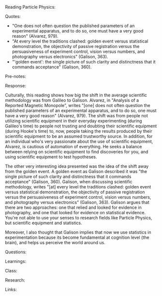 Reading Particle Physics:

Quotes:

- "One does not often question the published parameters of an experimental apparatus, and to do so, one must have a very good reason" (Alvarez, 979).
- "At every level the traditions clashed: golden event versus statistical demonstration, the objectivity of passive registration versus the persuasiveness of experiment control, vision versus numbers, and photography versus electronics" (Galison, 363).
- "'golden event': the single picture of such clarity and distinctness that it commands acceptance" (Galison, 360).

Pre-notes:

Response:

Culturally, this reading shows how big the shift in the average scientific methodology was from Galileo to Galison. Alvarez, in "Analysis of a Reported Magnetic Monopole", writes "[one] does not often question the published parameters of an experimental apparatus, and to do so, one must have a very good reason" (Alvarez, 979). The shift was from people not utilizing scientific equipment in their everyday experimenting (during Galileo's time) to people not trusting and doubting their scientific equipment (during Hooke's time) to, now, people taking the results produced by their scientific equipment to be an assumed trustworthy source. In addition, for an individual who's very passionate about the use of scientific equipment, Alvarez, is cautious of automation of everything. He seeks a balance between relying on scientific equipment to find discoveries for you, and using scientific equipment to test hypotheses.

The other very interesting idea presented was the idea of the shift away from the golden event. A golden event as Galison described it was "the single picture of such clarity and distinctness that it commands acceptance" (Galison, 360). Galison, when discussing scientific methodology, writes "[at] every level the traditions clashed: golden event versus statistical demonstration, the objectivity of passive registration versus the persuasiveness of experiment control, vision versus numbers, and photography versus electronics" (Galison, 363). Galison argues that there are two approaches: one that relied and looked for evidence in photography, and one that looked for evidence on statistical evidence. You're not able to use your senses to research fields like Particle Physics, but scientific equipment and statistics.

Moreover, I also thought that Galison implies that now we use statistics in experimentation because its become fundamental at cognition level (the brain), and helps us perceive the world around us.

Questions:

Learnings:

Class:

Research:

Links:
